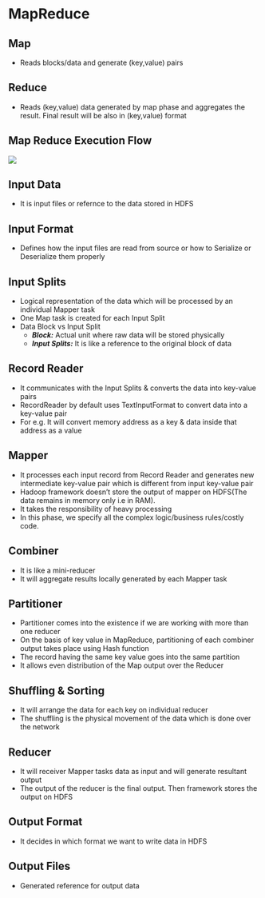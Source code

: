 
# MapReduce

## Map
- Reads blocks/data and generate (key,value) pairs

## Reduce
- Reads (key,value) data generated by map phase and aggregates the result. Final result will be also in (key,value) format

## Map Reduce Execution Flow

<img src="https://techvidvan.com/tutorials/wp-content/uploads/sites/2/2019/11/mapreduce-job-execution-flow.jpg">

## Input Data
- It is input files or refernce to the data stored in HDFS

## Input Format
- Defines how the input files are read from source or how to Serialize or Deserialize them properly

## Input Splits
- Logical representation of the data which will be processed by an individual Mapper task
- One Map task is created for each Input Split
- Data Block vs Input Split
  - ***Block:*** Actual unit where raw data will be stored physically
  - ***Input Splits:*** It is like a reference to the original block of data

## Record Reader
- It communicates with the Input Splits & converts the data into key-value pairs
- RecordReader by default uses TextInputFormat to convert data into a key-value pair
- For e.g. It will convert memory address as a key & data inside that address as a value

## Mapper
- It processes each input record from Record Reader and generates new intermediate key-value pair which is different from input key-value pair
- Hadoop framework doesn’t store the output of mapper on HDFS(The data remains in memory only i.e in RAM).
- It takes the responsibility of heavy processing
- In this phase, we specify all the complex logic/business rules/costly code.

## Combiner
- It is like a mini-reducer
- It will aggregate results locally generated by each Mapper task

## Partitioner
- Partitioner comes into the existence if we are working with more than one reducer
- On the basis of key value in MapReduce, partitioning of each combiner output takes place using Hash function
- The record having the same key value goes into the same partition
- It allows even distribution of the Map output over the Reducer

## Shuffling & Sorting
- It will arrange the data for each key on individual reducer
- The shuffling is the physical movement of the data which is done over the network

## Reducer
- It will receiver Mapper tasks data as input and will generate resultant output
- The output of the reducer is the final output. Then framework stores the output on HDFS

## Output Format
- It decides in which format we want to write data in HDFS

## Output Files
- Generated reference for output data
